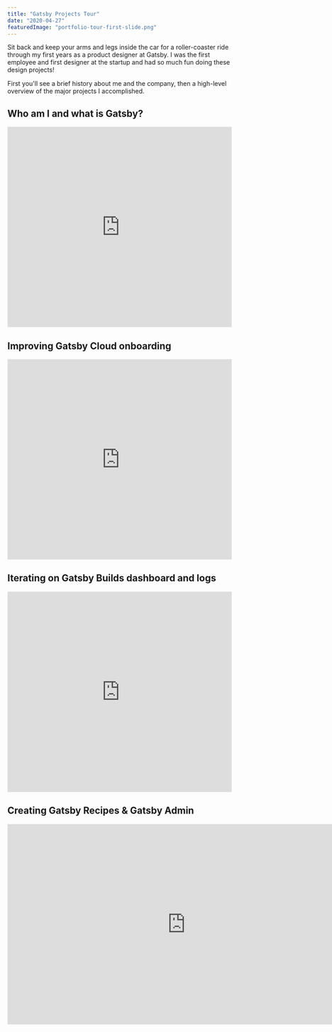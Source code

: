 ```yaml
---
title: "Gatsby Projects Tour"
date: "2020-04-27"
featuredImage: "portfolio-tour-first-slide.png"
---
```


Sit back and keep your arms and legs inside the car for a roller-coaster ride through my first years as a product designer at Gatsby. I was the first employee and first designer at the startup and had so much fun doing these design projects! 

First you'll see a brief history about me and the company, then a high-level overview of the major projects I accomplished.

## Who am I and what is Gatsby?

<iframe style="border: 1px solid rgba(0, 0, 0, 0.1);" width="100%" height="450" src="https://www.figma.com/embed?embed_host=share&url=https%3A%2F%2Fwww.figma.com%2Fproto%2FL1TdUmMOH5RijFazZ7u7XZ%2FPortfolio-Tour%3Fpage-id%3D152%253A0%26node-id%3D152%253A502%26viewport%3D3515%252C588%252C0.13%26scaling%3Dcontain%26starting-point-node-id%3D152%253A502" allowfullscreen></iframe>

## Improving Gatsby Cloud onboarding

<iframe style="border: 1px solid rgba(0, 0, 0, 0.1);" width="100%" height="450" src="https://www.figma.com/embed?embed_host=share&url=https%3A%2F%2Fwww.figma.com%2Fproto%2FL1TdUmMOH5RijFazZ7u7XZ%2FPortfolio-Tour%3Fpage-id%3D0%253A1%26node-id%3D103%253A96%26viewport%3D-874%252C467%252C0.06%26scaling%3Dcontain%26starting-point-node-id%3D103%253A96" allowfullscreen></iframe>

## Iterating on Gatsby Builds dashboard and logs

<iframe style="border: 1px solid rgba(0, 0, 0, 0.1);" width="100%" height="450" src="https://www.figma.com/embed?embed_host=share&url=https%3A%2F%2Fwww.figma.com%2Fproto%2FL1TdUmMOH5RijFazZ7u7XZ%2FPortfolio-Tour%3Fpage-id%3D0%253A1%26node-id%3D66%253A18%26viewport%3D-874%252C467%252C0.06%26scaling%3Dcontain%26starting-point-node-id%3D66%253A18" allowfullscreen></iframe>

## Creating Gatsby Recipes & Gatsby Admin

<iframe style="border: 1px solid rgba(0, 0, 0, 0.1);" width="800" height="450" src="https://www.figma.com/embed?embed_host=share&url=https%3A%2F%2Fwww.figma.com%2Fproto%2FL1TdUmMOH5RijFazZ7u7XZ%2FPortfolio-Tour%3Fpage-id%3D0%253A1%26node-id%3D1938%253A1977%26viewport%3D-874%252C467%252C0.06%26scaling%3Dcontain%26starting-point-node-id%3D1938%253A1977" allowfullscreen></iframe>